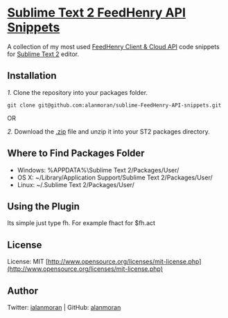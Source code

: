 [Sublime Text 2 FeedHenry API Snippets](https://github.com/alanmoran/sublime-FeedHenry-API-snippets)
========================================

A collection of my most used [FeedHenry Client & Cloud API](http://docs.feedhenry.com/v2/index.html) code snippets for [Sublime Text 2](http://www.sublimetext.com/2) editor.

## Installation
*1.*  Clone the repository into your packages folder.

    git clone git@github.com:alanmoran/sublime-FeedHenry-API-snippets.git
OR

*2.*  Download the [.zip](https://github.com/alanmoran/sublime-FeedHenry-API-snippets/archive/master.zip) file and unzip it into your ST2 packages directory.

## Where to Find Packages Folder
* Windows: %APPDATA%\Sublime Text 2/Packages/User/
* OS X: ~/Library/Application Support/Sublime Text 2/Packages/User/
* Linux: ~/.Sublime Text 2/Packages/User/

## Using the Plugin
Its simple just type fh<nameofapi>. For example fhact for $fh.act

## License
License: MIT [http://www.opensource.org/licenses/mit-license.php](http://www.opensource.org/licenses/mit-license.php)

## Author
Twitter: [ialanmoran](https://twitter.com/ialanmoran) | GitHub: [alanmoran](https://github.com/alanmoran)
